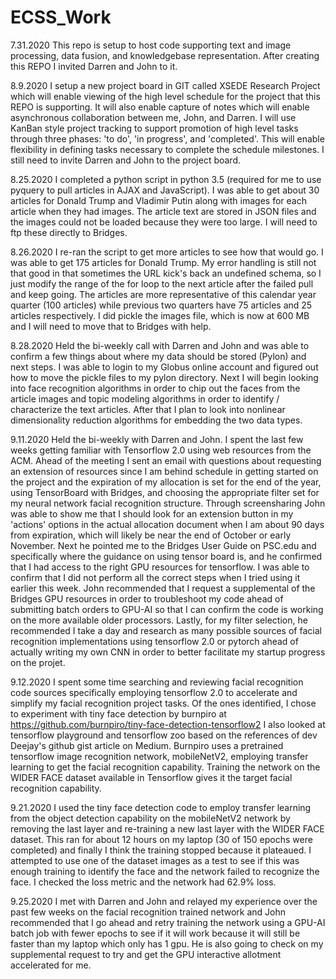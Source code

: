 # ECSS_Work
7.31.2020 
This repo is setup to host code supporting text and image processing, data fusion, and knowledgebase representation. After creating this REPO I invited Darren and John to it.

8.9.2020 
I setup a new project board in GIT called XSEDE Research Project which will enable viewing of the high level schedule for the project that this REPO is supporting. It will also enable capture of notes which will enable asynchronous collaboration between me, John, and Darren. I will use KanBan style project tracking to support promotion of high level tasks through three phases: 'to do', 'in progress', and 'completed'. This will enable flexibility in defining tasks necessary to complete the schedule milestones. I still need to invite Darren and John to the project board.

8.25.2020
I completed a python script in python 3.5 (required for me to use pyquery to pull articles in AJAX and JavaScript). I was able to get about 30 articles for Donald Trump and Vladimir Putin along with images for each article when they had images. The article text are stored in JSON files and the images could not be loaded because they were too large. I will need to ftp these directly to Bridges.

8.26.2020
I re-ran the script to get more articles to see how that would go. I was able to get 175 articles for Donald Trump. My error handling is still not that good in that sometimes the URL kick's back an undefined schema, so I just modify the range of the for loop to the next article after the failed pull and keep going. The articles are more representative of this calendar year quarter (100 articles) while previous two quarters have 75 articles and 25 articles respectively. I did pickle the images file, which is now at 600 MB and I will need to move that to Bridges with help. 

8.28.2020
Held the bi-weekly call with Darren and John and was able to confirm a few things about where my data should be stored (Pylon) and next steps. I was able to login to my Globus online account and figured out how to move the pickle files to my pylon directory. Next I will begin looking into face recognition algorithms in order to chip out the faces from the article images and topic modeling algorithms in order to identify / characterize the text articles. After that I plan to look into nonlinear dimensionality reduction algorithms for embedding the two data types.

9.11.2020
Held the bi-weekly with Darren and John. I spent the last few weeks getting familiar with Tensorflow 2.0 using web resources from the ACM. Ahead of the meeting I sent an email with questions about requesting an extension of resources since I am behind schedule in getting started on the project and the expiration of my allocation is set for the end of the year, using TensorBoard with Bridges, and choosing the appropriate filter set for my neural network facial recognition structure. Through screensharing John was able to show me that I should look for an extension button in my 'actions' options in the actual allocation document when I am about 90 days from expiration, which will likely be near the end of October or early November. Next he pointed me to the Bridges User Guide on PSC.edu and specifically where the guidance on using tensor board is, and he confirmed that I had access to the right GPU resources for tensorflow. I was able to confirm that I did not perform all the correct steps when I tried using it earlier this week. John recommended that I request a supplemental of the Bridges GPU resources in order to troubleshoot my code ahead of submitting batch orders to GPU-AI so that I can confirm the code is working on the more available older processors. Lastly, for my filter selection, he recommended I take a day and research as many possible sources of facial recognition implementations using tensorflow 2.0 or pytorch ahead of actually writing my own CNN in order to better facilitate my startup progress on the projet.

9.12.2020
I spent some time searching and reviewing facial recognition code sources specifically employing tensorflow 2.0 to accelerate and simplify my facial recognition project tasks. Of the ones identified, I chose to experiment with tiny face detection by burnpiro at https://github.com/burnpiro/tiny-face-detection-tensorflow2  I also looked at tensorflow playground and tensorflow zoo based on the references of dev Deejay's github gist article on Medium. Burnpiro uses a pretrained tensorflow image recognition network, mobileNetV2, employing transfer learning to get the facial recognition capability. Training the network on the WIDER FACE dataset available in Tensorflow gives it the target facial recognition capability.

9.21.2020
I used the tiny face detection code to employ transfer learning from the object detection capability on the mobileNetV2 network by removing the last layer and re-training a new last layer with the WIDER FACE dataset. This ran for about 12 hours on my laptop (30 of 150 epochs were completed) and finally I think the training stopped because it plateaued. I attempted to use one of the dataset images as a test to see if this was enough training to identify the face and the network failed to recognize the face. I checked the loss metric and the network had 62.9% loss. 

9.25.2020
I met with Darren and John and relayed my experience over the past few weeks on the facial recognition trained network and John recommended that I go ahead and retry training the network using a GPU-AI batch job with fewer epochs to see if it will work because it will still be faster than my laptop which only has 1 gpu. He is also going to check on my supplemental request to try and get the GPU interactive allotment accelerated for me. 

